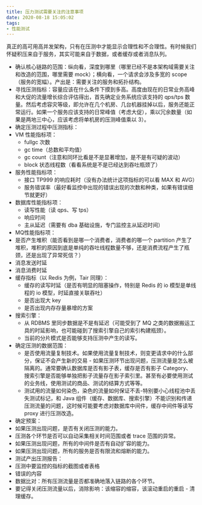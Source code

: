 ```yaml
---
title: 压力测试需要关注的注意事项
date: 2020-08-18 15:05:02
tags:
- 性能测试
---
```


真正的高可用高并发架构，只有在压测中才能显示合理性和不合理性。有时候我们怀疑积压来自于服务，其实可能来自于数据，或者缓存或者消息队列。

 - 确认核心链路的范围：纵向看，深度到哪里（哪里已经不是本架构域需要关注和改造的范围，哪里需要 mock）；横向看，一个请求会涉及多宽的 scope（服务的宽幅）。产出是：需要关注的服务和拓扑结构。
 - 寻找压测指标：容量应该在什么条件下摸到多高。高度由现在的日常业务高峰和大促的流量增长综合评估得出，首先确定业务系统应该支持的 qps/tps 数量。然后考虑容灾等级，即允许在几个机房、几台机器挂掉以后，服务还能正常运行。如果一个服务应该支持的日常峰值（考虑大促），乘以冗余数量（如果是两地三中心，应该考虑将单机房的压测峰值乘以 3）。
 - 确定压测过程中压测指标：
  - VM 性能指标项：
    - fullgc 次数
    - gc time（总数和平均值）
    - gc count（注意和同环比看是不是显著增加，是不是有可疑的波动）
    - block 状态线程数（看看系统是不是已经达到吞吐瓶颈了）
  - 服务性能指标项：
    - 接口 TP999 的响应耗时（没有办法统计这项指标的可以看 MAX 和 AVG）
    - 服务错误率（最好看监控中出现的错误出现的次数和种类，如果有错误细节就更好）
  - 数据库性能指标项：
    - 读写性能（读 qps、写 tps）
    - 响应时间
    - 主从延迟（需要有 dba 基础设施，专门监控主从延迟时间）
  - MQ性能指标项：
   - 是否产生堆积（能否看到是哪一个消费者，消费者的哪一个 partition 产生了堆积，堆积的原因到底是单纯的吞吐线程数量不够，还是消费流程产生了瓶颈，还是出现了异常死信？）
   - 消息发送时延
   - 消息消费时延
  - 缓存指标（以 Redis 为例，Tair 同理）：
    - 缓存的读写时延（是否有明显的阻塞操作，特别是 Redis 的 io 模型是单线程的 io 模型，时延直接关联吞吐）
    - 是否出现大 key
    - 是否出现内存存量暴增的方案
  - 搜索引擎：
    - 从 RDBMS 里同步数据是不是有延迟（可能受到了 MQ 之类的数据搬运工具的时延影响，也可能碰到了搜索引擎自己的索引构建瓶颈）。
    - 当前的分片模式是否能够支持压测中产生的读写。
 - 确定压测的数据范围：
    - 是否使用流量复制技术。如果使用流量复制技术，则变更请求中的什么部分，保证不会产生新的交易 - 如果压测环节出现问题，压测流量是怎么被隔离的。通常要确认数据库是否有影子表，缓存是否有影子 Category、搜索引擎是否能够单独把影子流量存在影子索引里。甚至有必要使用测试的业务线，使用测试的商品、测试的结算方式等等。
    - 测试用的流量如何染色，染色的流量如何保证不丢-特别要小心线程池中丢失测试标记，和 Java 组件（缓存、数据库、搜索引擎）不能识别和传递压测流量的问题，这时候可能要考虑对数据库中间件，缓存中间件等读写 proxy 进行压测改造。
 - 确定预案：
  - 如果压测出现问题，是否有关闭压测的能力。
  - 压测各个环节是否可以自动采集相关时间范围或者 trace 范围的异常。
  - 如果压测出现问题，所有的中间件是否有自动扩容的能力。
  - 如果压测出现问题，所有的服务是否有限流和熔断的能力。
 - 测试产出压测报告：
  - 压测中要监控的指标的截图或者表格
  - 错误的内容
  - 数据比对：所有压测流量是否都准确地落入链路的各个环节。
 - 要记得关闭压测流量以后，消除影响：该缩容的缩容，该滚动重启的重启 - 清理缓存。